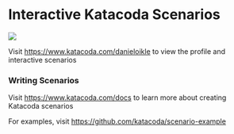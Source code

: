 # Interactive Katacoda Scenarios

[![](http://shields.katacoda.com/katacoda/danieloikle/count.svg)](https://www.katacoda.com/danieloikle "Get your profile on Katacoda.com")

Visit https://www.katacoda.com/danieloikle to view the profile and interactive scenarios

### Writing Scenarios
Visit https://www.katacoda.com/docs to learn more about creating Katacoda scenarios

For examples, visit https://github.com/katacoda/scenario-example
